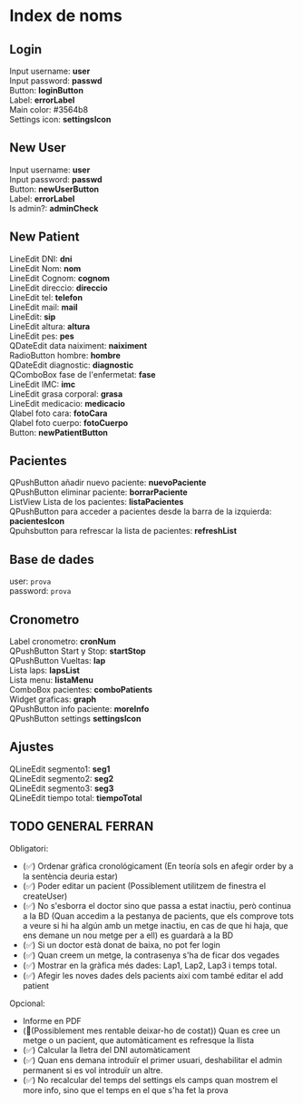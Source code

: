 # Index de noms

## Login

Input username: **user** \
Input password: **passwd** \
Button: **loginButton** \
Label: **errorLabel** \
Main color: #3564b8 \
Settings icon: **settingsIcon**

## New User

Input username: **user** \
Input password: **passwd** \
Button: **newUserButton** \
Label: **errorLabel** \
Is admin?: **adminCheck**

## New Patient

LineEdit DNI: **dni** \
LineEdit Nom: **nom** \
LineEdit Cognom: **cognom** \
LineEdit direccio: **direccio** \
LineEdit tel: **telefon** \
LineEdit mail: **mail** \
LineEdit: **sip** \
LineEdit altura: **altura** \
LineEdit pes: **pes** \
QDateEdit data naiximent: **naiximent** \
RadioButton hombre: **hombre** \
QDateEdit diagnostic: **diagnostic** \
QComboBox fase de l'enfermetat: **fase** \
LineEdit IMC: **imc** \
LineEdit grasa corporal: **grasa** \
LineEdit medicacio: **medicacio** \
Qlabel foto cara: **fotoCara** \
Qlabel foto cuerpo: **fotoCuerpo** \
Button: **newPatientButton**

## Pacientes

QPushButton añadir nuevo paciente: **nuevoPaciente** \
QPushButton eliminar paciente: **borrarPaciente** \
ListView Lista de los pacientes: **listaPacientes** \
QPushButton para acceder a pacientes desde la barra de la izquierda: **pacientesIcon** \
Qpuhsbutton para refrescar la lista de pacientes: **refreshList**

## Base de dades

user: `prova` \
password: `prova`

## Cronometro

Label cronometro: **cronNum** \
QPushButton Start y Stop: **startStop** \
QPushButton Vueltas: **lap** \
Lista laps: **lapsList** \
Lista menu: **listaMenu** \
ComboBox pacientes: **comboPatients** \
Widget graficas: **graph** \
QPushButton info paciente: **moreInfo** \
QPushButton settings **settingsIcon**

## Ajustes

QLineEdit segmento1: **seg1** \
QLineEdit segmento2: **seg2** \
QLineEdit segmento3: **seg3** \
QLineEdit tiempo total: **tiempoTotal**

## TODO GENERAL FERRAN

Obligatori:

- (✅) Ordenar gràfica cronológicament (En teoría sols en afegir order by a la sentència deuria estar)
- (✅) Poder editar un pacient (Possiblement utilitzem de finestra el createUser)
- (✅) No s'esborra el doctor sino que passa a estat inactiu, però continua a la BD (Quan accedim a la pestanya de pacients, que els comprove tots a veure si hi ha algún amb un metge inactiu, en cas de que hi haja, que ens demane un nou metge per a ell) es guardarà a la BD
- (✅) Si un doctor està donat de baixa, no pot fer login
- (✅) Quan creem un metge, la contrasenya s'ha de ficar dos vegades
- (✅) Mostrar en la gràfica més dades: Lap1, Lap2, Lap3 i temps total.
- (✅) Afegir les noves dades dels pacients aixi com també editar el add patient

Opcional:

- Informe en PDF
- (🛑(Possiblement mes rentable deixar-ho de costat)) Quan es cree un metge o un pacient, que automàticament es refresque la llista
- (✅) Calcular la lletra del DNI automàticament
- (✅) Quan ens demana introduïr el primer usuari, deshabilitar el admin permanent si es vol introduïr un altre.
- (✅) No recalcular del temps del settings els camps quan mostrem el more info, sino que el temps en el que s'ha fet la prova

